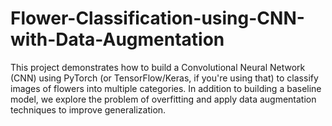# Flower-Classification-using-CNN-with-Data-Augmentation
This project demonstrates how to build a Convolutional Neural Network (CNN) using PyTorch (or TensorFlow/Keras, if you're using that) to classify images of flowers into multiple categories. In addition to building a baseline model, we explore the problem of overfitting and apply data augmentation techniques to improve generalization.

